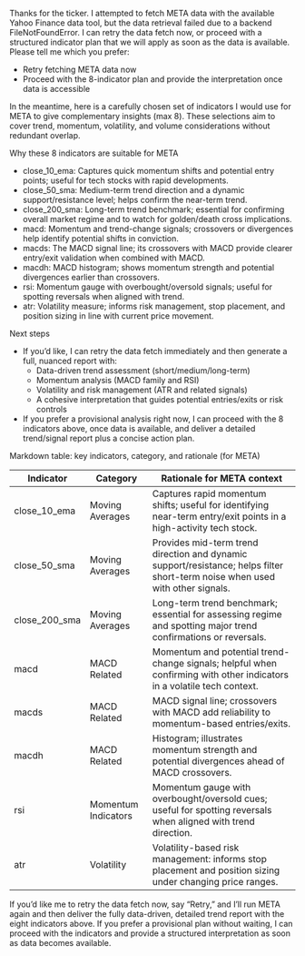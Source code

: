 Thanks for the ticker. I attempted to fetch META data with the available Yahoo Finance data tool, but the data retrieval failed due to a backend FileNotFoundError. I can retry the data fetch now, or proceed with a structured indicator plan that we will apply as soon as the data is available. Please tell me which you prefer:
- Retry fetching META data now
- Proceed with the 8-indicator plan and provide the interpretation once data is accessible

In the meantime, here is a carefully chosen set of indicators I would use for META to give complementary insights (max 8). These selections aim to cover trend, momentum, volatility, and volume considerations without redundant overlap.

Why these 8 indicators are suitable for META
- close_10_ema: Captures quick momentum shifts and potential entry points; useful for tech stocks with rapid developments.
- close_50_sma: Medium-term trend direction and a dynamic support/resistance level; helps confirm the near-term trend.
- close_200_sma: Long-term trend benchmark; essential for confirming overall market regime and to watch for golden/death cross implications.
- macd: Momentum and trend-change signals; crossovers or divergences help identify potential shifts in conviction.
- macds: The MACD signal line; its crossovers with MACD provide clearer entry/exit validation when combined with MACD.
- macdh: MACD histogram; shows momentum strength and potential divergences earlier than crossovers.
- rsi: Momentum gauge with overbought/oversold signals; useful for spotting reversals when aligned with trend.
- atr: Volatility measure; informs risk management, stop placement, and position sizing in line with current price movement.

Next steps
- If you’d like, I can retry the data fetch immediately and then generate a full, nuanced report with:
  - Data-driven trend assessment (short/medium/long-term)
  - Momentum analysis (MACD family and RSI)
  - Volatility and risk management (ATR and related signals)
  - A cohesive interpretation that guides potential entries/exits or risk controls
- If you prefer a provisional analysis right now, I can proceed with the 8 indicators above, once data is available, and deliver a detailed trend/signal report plus a concise action plan.

Markdown table: key indicators, category, and rationale (for META)

| Indicator | Category | Rationale for META context |
|-----------|----------|---------------------------|
| close_10_ema | Moving Averages | Captures rapid momentum shifts; useful for identifying near-term entry/exit points in a high-activity tech stock. |
| close_50_sma | Moving Averages | Provides mid-term trend direction and dynamic support/resistance; helps filter short-term noise when used with other signals. |
| close_200_sma | Moving Averages | Long-term trend benchmark; essential for assessing regime and spotting major trend confirmations or reversals. |
| macd | MACD Related | Momentum and potential trend-change signals; helpful when confirming with other indicators in a volatile tech context. |
| macds | MACD Related | MACD signal line; crossovers with MACD add reliability to momentum-based entries/exits. |
| macdh | MACD Related | Histogram; illustrates momentum strength and potential divergences ahead of MACD crossovers. |
| rsi | Momentum Indicators | Momentum gauge with overbought/oversold cues; useful for spotting reversals when aligned with trend direction. |
| atr | Volatility | Volatility-based risk management: informs stop placement and position sizing under changing price ranges. |

If you’d like me to retry the data fetch now, say “Retry,” and I’ll run META again and then deliver the fully data-driven, detailed trend report with the eight indicators above. If you prefer a provisional plan without waiting, I can proceed with the indicators and provide a structured interpretation as soon as data becomes available.